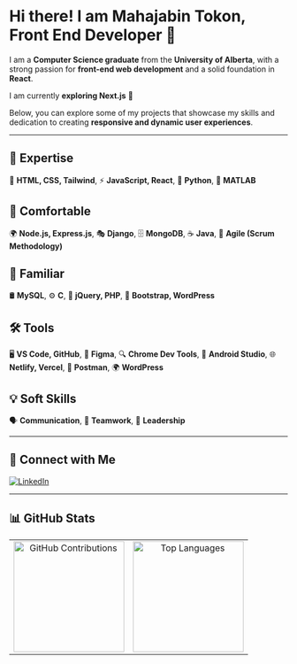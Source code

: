 # Hi there! I am Mahajabin Tokon, Front End Developer 👋

I am a **Computer Science graduate** from the **University of Alberta**, with a strong passion for **front-end web development** and a solid foundation in **React**.  

I am currently **exploring Next.js** 🚀  

Below, you can explore some of my projects that showcase my skills and dedication to creating **responsive and dynamic user experiences**.  

---

## 🚀 **Expertise**
🎨 **HTML, CSS, Tailwind**, ⚡ **JavaScript, React**, 🐍 **Python**, 🧮 **MATLAB**  

## 🔧 **Comfortable**
🌍 **Node.js, Express.js**, 🎭 **Django**, 🗄️ **MongoDB**, ☕ **Java**, 🔄 **Agile (Scrum Methodology)**  

## 📌 **Familiar**
🛢 **MySQL**, ⚙️ **C**, 🔗 **jQuery, PHP**, 🎨 **Bootstrap, WordPress**  

## 🛠 **Tools**
🖥 **VS Code, GitHub**, 🎨 **Figma**, 🔍 **Chrome Dev Tools**, 📱 **Android Studio**, 🌐 **Netlify, Vercel**, 📡 **Postman**, 🌍 **WordPress**  

## 💡 **Soft Skills**
🗣 **Communication**, 🤝 **Teamwork**, 🎯 **Leadership**  

---

## 🔗 **Connect with Me**
[![LinkedIn](https://img.shields.io/badge/LinkedIn-Connect-blue?style=flat&logo=linkedin)](https://www.linkedin.com/in/mahajabintokon)

---

## 📊 **GitHub Stats**
<table>
  <tr>
    <td align="center" width="50%">
      <img src="https://github-readme-streak-stats.herokuapp.com/?user=Mahajabin-Tokon&theme=dark&hide_border=true" 
           alt="GitHub Contributions" 
           style="height: 200px; "/>
    </td>
    <td align="center" width="50%">
      <img src="https://github-readme-stats.vercel.app/api/top-langs/?username=Mahajabin-Tokon&layout=compact&theme=dark&hide_border=true&langs_count=8" 
           alt="Top Languages" 
           style="height: 200px; "/>
    </td>
  </tr>
</table>



